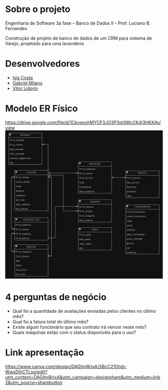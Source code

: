 # Sobre o projeto

Engenharia de Software 3a fase – Banco de Dados II – Prof. Luciano B. Fernandes 

Construção de projeto de banco de dados de um​ CRM para sistema de Varejo, projetado para uma lavanderia

# Desenvolvedores

- [Isis Costa](https://github.com/isiscostabb)
- [Gabriel Milano](https://github.com/gabrielmilano)
- [Vitor Lidorio](https://github.com/VitorLidorio)

# Modelo ER Físico
https://drive.google.com/file/d/1CkvqovhMYCF3JO3P3qt3WcCK4j3H6XAy/view
![Modelol físico](https://github.com/isiscostabb/CRM-DB/blob/main/CRM-DB%20files/MODELO%20F%C3%8DSICO.png)

# 4 perguntas de negócio

- Qual foi a quantidade de avaliações enviadas pelos clientes no último mês?
- Qual foi a fatura total do último mês?
- Existe algum funcionário que seu contrato irá vencer neste mês?
- Quais máquinas estão com o status disponivéis para o uso?

# Link apresentação

  https://www.canva.com/design/DAGImj8rixA/SBcC21Otxb-WwsDihCTLsg/edit?utm_content=DAGImj8rixA&utm_campaign=designshare&utm_medium=link2&utm_source=sharebutton
